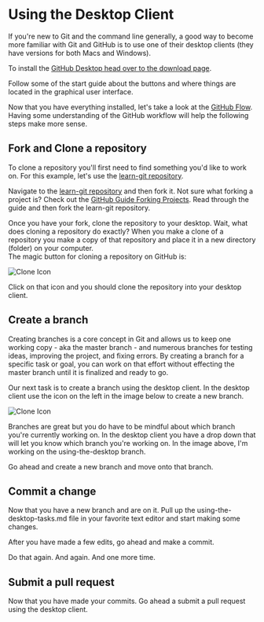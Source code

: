 # Using the Desktop Client 

If you're new to Git and the command line generally, a good way to become more familiar with Git and GitHub is to use one of their desktop clients (they have versions for both Macs and Windows).

To install the [GitHub Desktop head over to the download page](https://desktop.github.com/).

Follow some of the start guide about the buttons and where things are located in the graphical user interface. 

Now that you have everything installed, let's take a look at the [GitHub Flow](https://guides.github.com/introduction/flow/). Having some understanding of the GitHub workflow will help the following steps make more sense. 

## Fork and Clone a repository 

To clone a repository you'll first need to find something you'd like to work on. For this example, let's use the [learn-git repository](https://github.com/bulib/learn-git).

Navigate to the [learn-git repository](https://github.com/bulib/learn-git) and then fork it. Not sure what forking a project is? Check out the [GitHub Guide Forking Projects](https://guides.github.com/activities/forking/). Read through the guide and then fork the learn-git repository. 

Once you have your fork, clone the repository to your desktop. Wait, what does cloning a repository do exactly? When you make a clone of a repository you make a copy of that repository and place it in a new directory (folder) on your computer.  
The magic button for cloning a repository on GitHub is: 

![Clone Icon](https://raw.githubusercontent.com/bulib/learn-git/using-the-desktop/images/using-the-desktop-clone-icon.png)

Click on that icon and you should clone the repository into your desktop client. 

## Create a branch 

Creating branches is a core concept in Git and allows us to keep one working copy - aka the master branch - and numerous branches for testing ideas, improving the project, and fixing errors. By creating a branch for a specific task or goal, you can work on that effort without effecting the master branch until it is finalized and ready to go. 

Our next task is to create a branch using the desktop client. In the desktop client use the icon on the left in the image below to create a new branch. 

![Clone Icon](https://raw.githubusercontent.com/bulib/learn-git/using-the-desktop/images/using-the-desktop-branches.png)

Branches are great but you do have to be mindful about which branch you're currently working on. In the desktop client you have a drop down that will let you know which branch you're working on. In the image above, I'm working on the using-the-desktop branch. 

Go ahead and create a new branch and move onto that branch.  

## Commit a change 

Now that you have a new branch and are on it. Pull up the using-the-desktop-tasks.md file in your favorite text editor and start making some changes. 

After you have made a few edits, go ahead and make a commit. 

Do that again. And again. And one more time. 

## Submit a pull request 

Now that you have made your commits. Go ahead a submit a pull request using the desktop client. 
